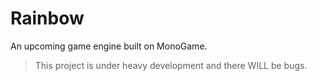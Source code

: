 # Rainbow

An upcoming game engine built on MonoGame.

> This project is under heavy development and there WILL be bugs.
